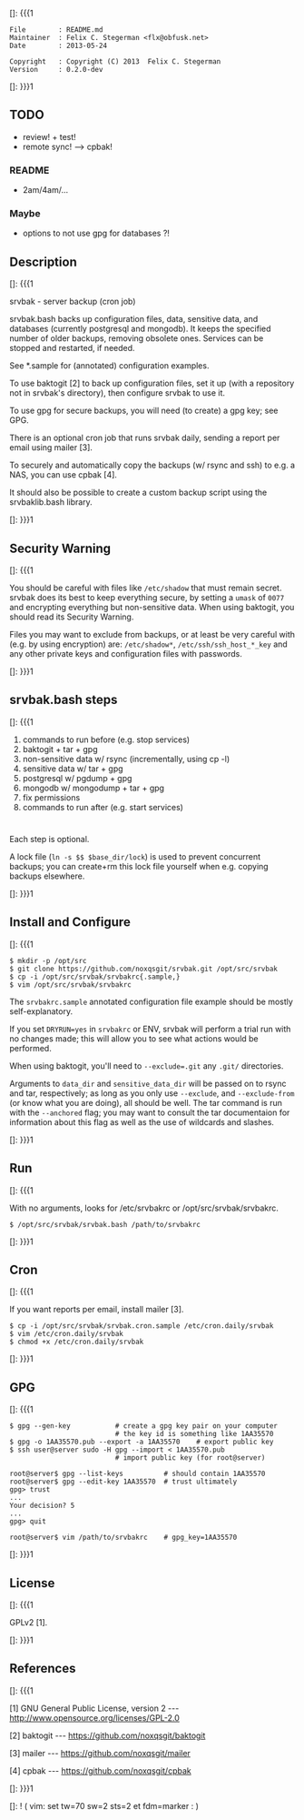 []: {{{1

    File        : README.md
    Maintainer  : Felix C. Stegerman <flx@obfusk.net>
    Date        : 2013-05-24

    Copyright   : Copyright (C) 2013  Felix C. Stegerman
    Version     : 0.2.0-dev

[]: }}}1

## TODO

  * review! + test!
  * remote sync! --> cpbak!

### README

  * 2am/4am/...

### Maybe

  * options to not use gpg for databases ?!

## Description
[]: {{{1

  srvbak - server backup (cron job)

  srvbak.bash backs up configuration files, data, sensitive data, and
  databases (currently postgresql and mongodb).  It keeps the
  specified number of older backups, removing obsolete ones.  Services
  can be stopped and restarted, if needed.

  See \*.sample for (annotated) configuration examples.

  To use baktogit [2] to back up configuration files, set it up (with
  a repository not in srvbak's directory), then configure srvbak to
  use it.

  To use gpg for secure backups, you will need (to create) a gpg key;
  see GPG.

  There is an optional cron job that runs srvbak daily, sending a
  report per email using mailer [3].

  To securely and automatically copy the backups (w/ rsync and ssh) to
  e.g. a NAS, you can use cpbak [4].

  It should also be possible to create a custom backup script using
  the srvbaklib.bash library.

[]: }}}1

## Security Warning
[]: {{{1

  You should be careful with files like `/etc/shadow` that must remain
  secret.  srvbak does its best to keep everything secure, by setting
  a `umask` of `0077` and encrypting everything but non-sensitive
  data.  When using baktogit, you should read its Security Warning.

  Files you may want to exclude from backups, or at least be very
  careful with (e.g. by using encryption) are: `/etc/shadow*`,
  `/etc/ssh/ssh_host_*_key` and any other private keys and
  configuration files with passwords.

[]: }}}1

## srvbak.bash steps
[]: {{{1

  1. commands to run before (e.g. stop services)
  2. baktogit + tar + gpg
  3. non-sensitive data w/ rsync (incrementally, using cp -l)
  4. sensitive data w/ tar + gpg
  5. postgresql w/ pgdump + gpg
  6. mongodb w/ mongodump + tar + gpg
  7. fix permissions
  8. commands to run after (e.g. start services)

#

  Each step is optional.

  A lock file (`ln -s $$ $base_dir/lock`) is used to prevent
  concurrent backups; you can create+rm this lock file yourself when
  e.g. copying backups elsewhere.

[]: }}}1

## Install and Configure
[]: {{{1

    $ mkdir -p /opt/src
    $ git clone https://github.com/noxqsgit/srvbak.git /opt/src/srvbak
    $ cp -i /opt/src/srvbak/srvbakrc{.sample,}
    $ vim /opt/src/srvbak/srvbakrc

  The `srvbakrc.sample` annotated configuration file example should be
  mostly self-explanatory.

  If you set `DRYRUN=yes` in `srvbakrc` or ENV, srvbak will perform a
  trial run with no changes made; this will allow you to see what
  actions would be performed.

  When using baktogit, you'll need to `--exclude=.git` any `.git/`
  directories.

  Arguments to `data_dir` and `sensitive_data_dir` will be passed on
  to rsync and tar, respectively; as long as you only use `--exclude`,
  and `--exclude-from` (or know what you are doing), all should be
  well.  The tar command is run with the `--anchored` flag; you may
  want to consult the tar documentaion for information about this flag
  as well as the use of wildcards and slashes.

[]: }}}1

## Run
[]: {{{1

  With no arguments, looks for /etc/srvbakrc or
  /opt/src/srvbak/srvbakrc.

    $ /opt/src/srvbak/srvbak.bash /path/to/srvbakrc

[]: }}}1

## Cron
[]: {{{1

  If you want reports per email, install mailer [3].

    $ cp -i /opt/src/srvbak/srvbak.cron.sample /etc/cron.daily/srvbak
    $ vim /etc/cron.daily/srvbak
    $ chmod +x /etc/cron.daily/srvbak

[]: }}}1

## GPG
[]: {{{1

    $ gpg --gen-key           # create a gpg key pair on your computer
                              # the key id is something like 1AA35570
    $ gpg -o 1AA35570.pub --export -a 1AA35570    # export public key
    $ ssh user@server sudo -H gpg --import < 1AA35570.pub
                              # import public key (for root@server)

    root@server$ gpg --list-keys          # should contain 1AA35570
    root@server$ gpg --edit-key 1AA35570  # trust ultimately
    gpg> trust
    ...
    Your decision? 5
    ...
    gpg> quit

    root@server$ vim /path/to/srvbakrc    # gpg_key=1AA35570

[]: }}}1

## License
[]: {{{1

  GPLv2 [1].

[]: }}}1

## References
[]: {{{1

  [1] GNU General Public License, version 2
  --- http://www.opensource.org/licenses/GPL-2.0

  [2] baktogit
  --- https://github.com/noxqsgit/baktogit

  [3] mailer
  --- https://github.com/noxqsgit/mailer

  [4] cpbak
  --- https://github.com/noxqsgit/cpbak

[]: }}}1

[]: ! ( vim: set tw=70 sw=2 sts=2 et fdm=marker : )
